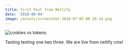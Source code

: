 ```yaml
---
title: First Post from Netlify
date: '2018-08-04'
image: /assets/screenshot-2018-07-05-00.10.24.png
---
```

![cookies vs tokens](/assets/screenshot-2018-07-05-00.10.24.png)

Testing testing one two three. We are live from netlify cms!
